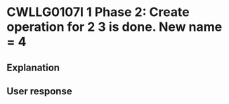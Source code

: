 # CWLLG0107I 1 Phase 2: Create operation for 2 3  is done. New name = 4

## Explanation

## User response